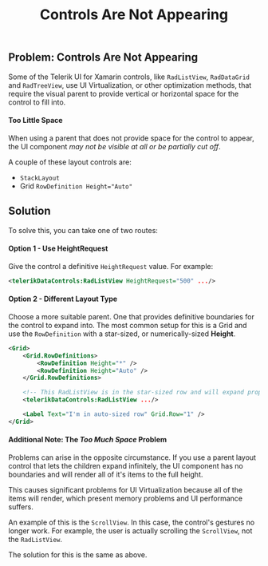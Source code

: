 ﻿---
title: Controls Are Not Appearing
page_title: Controls Are Not Appearing"
slug: controls-are-not-appearing
position: 5
---

## Problem: Controls Are Not Appearing

Some of the Telerik UI for Xamarin controls, like `RadListView`, `RadDataGrid` and `RadTreeView`, use UI Virtualization, or other optimization methods, that require the visual parent to provide vertical or horizontal space for the control to fill into.

#### Too Little Space
When using a parent that does not provide space for the control to appear, the UI component *may not be visible at all or be partially cut off*.

A couple of these layout controls are:

- `StackLayout`
- Grid `RowDefinition Height="Auto"`

## Solution

To solve this, you can take one of two routes:


#### Option 1 - Use HeightRequest
Give the control a definitive `HeightRequest` value. For example:

```xml
<telerikDataControls:RadListView HeightRequest="500" .../>
```

#### Option 2 - Different Layout Type

Choose a more suitable parent. One that provides definitive boundaries for the control to expand into. The most common setup for this is a Grid and use the `RowDefinition` with a star-sized, or numerically-sized **Height**.

```xml
<Grid>
    <Grid.RowDefinitions>
        <RowDefinition Height="*" />
        <RowDefinition Height="Auto" />
    </Grid.RowDefinitions>

    <!-- This RadListView is in the star-sized row and will expand properly -->
    <telerikDataControls:RadListView .../>

    <Label Text="I'm in auto-sized row" Grid.Row="1" />
</Grid>
```

#### Additional Note: The *Too Much Space* Problem

Problems can arise in the opposite circumstance. If you use a parent layout control that lets the children expand infinitely, the UI component has no boundaries and will render all of it's items to the full height. 

This causes significant problems for UI Virtualization because all of the items will render, which present memory problems and UI performance suffers.

An example of this is the `ScrollView`.  In this case, the control's gestures no longer work. For example, the user is actually scrolling the `ScrollView`, not the `RadListView`.

The solution for this is the same as above.